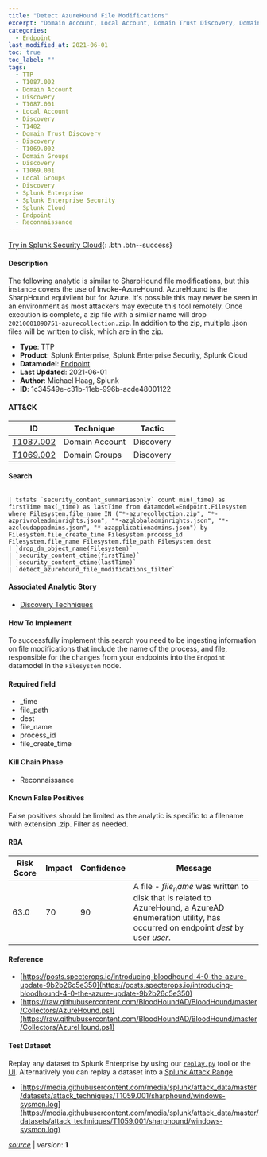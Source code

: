 ```yaml
---
title: "Detect AzureHound File Modifications"
excerpt: "Domain Account, Local Account, Domain Trust Discovery, Domain Groups, Local Groups"
categories:
  - Endpoint
last_modified_at: 2021-06-01
toc: true
toc_label: ""
tags:
  - TTP
  - T1087.002
  - Domain Account
  - Discovery
  - T1087.001
  - Local Account
  - Discovery
  - T1482
  - Domain Trust Discovery
  - Discovery
  - T1069.002
  - Domain Groups
  - Discovery
  - T1069.001
  - Local Groups
  - Discovery
  - Splunk Enterprise
  - Splunk Enterprise Security
  - Splunk Cloud
  - Endpoint
  - Reconnaissance
---
```




[Try in Splunk Security Cloud](https://www.splunk.com/en_us/cyber-security.html){: .btn .btn--success}

#### Description

The following analytic is similar to SharpHound file modifications, but this instance covers the use of Invoke-AzureHound. AzureHound is the SharpHound equivilent but for Azure. It&#39;s possible this may never be seen in an environment as most attackers may execute this tool remotely. Once execution is complete, a zip file with a similar name will drop `20210601090751-azurecollection.zip`. In addition to the zip, multiple .json files will be written to disk, which are in the zip.

- **Type**: TTP
- **Product**: Splunk Enterprise, Splunk Enterprise Security, Splunk Cloud
- **Datamodel**: [Endpoint](https://docs.splunk.com/Documentation/CIM/latest/User/Endpoint)
- **Last Updated**: 2021-06-01
- **Author**: Michael Haag, Splunk
- **ID**: 1c34549e-c31b-11eb-996b-acde48001122


#### ATT&CK

| ID          | Technique   | Tactic         |
| ----------- | ----------- | -------------- |
| [T1087.002](https://attack.mitre.org/techniques/T1087/002/) | Domain Account | Discovery || [T1087.001](https://attack.mitre.org/techniques/T1087/001/) | Local Account | Discovery || [T1482](https://attack.mitre.org/techniques/T1482/) | Domain Trust Discovery | Discovery |
| [T1069.002](https://attack.mitre.org/techniques/T1069/002/) | Domain Groups | Discovery || [T1069.001](https://attack.mitre.org/techniques/T1069/001/) | Local Groups | Discovery |


#### Search

```

| tstats `security_content_summariesonly` count min(_time) as firstTime max(_time) as lastTime from datamodel=Endpoint.Filesystem where Filesystem.file_name IN ("*-azurecollection.zip", "*-azprivroleadminrights.json", "*-azglobaladminrights.json", "*-azcloudappadmins.json", "*-azapplicationadmins.json") by Filesystem.file_create_time Filesystem.process_id  Filesystem.file_name Filesystem.file_path Filesystem.dest 
| `drop_dm_object_name(Filesystem)` 
| `security_content_ctime(firstTime)` 
| `security_content_ctime(lastTime)` 
| `detect_azurehound_file_modifications_filter`
```

#### Associated Analytic Story
* [Discovery Techniques](/stories/discovery_techniques)


#### How To Implement
To successfully implement this search you need to be ingesting information on file modifications that include the name of the process, and file, responsible for the changes from your endpoints into the `Endpoint` datamodel in the `Filesystem` node.

#### Required field
* _time
* file_path
* dest
* file_name
* process_id
* file_create_time


#### Kill Chain Phase
* Reconnaissance


#### Known False Positives
False positives should be limited as the analytic is specific to a filename with extension .zip. Filter as needed.



#### RBA

| Risk Score  | Impact      | Confidence   | Message      |
| ----------- | ----------- |--------------|--------------|
| 63.0 | 70 | 90 | A file - $file_name$ was written to disk that is related to AzureHound, a AzureAD enumeration utility, has occurred on endpoint $dest$ by user $user$. |



#### Reference

* [https://posts.specterops.io/introducing-bloodhound-4-0-the-azure-update-9b2b26c5e350](https://posts.specterops.io/introducing-bloodhound-4-0-the-azure-update-9b2b26c5e350)
* [https://raw.githubusercontent.com/BloodHoundAD/BloodHound/master/Collectors/AzureHound.ps1](https://raw.githubusercontent.com/BloodHoundAD/BloodHound/master/Collectors/AzureHound.ps1)



#### Test Dataset
Replay any dataset to Splunk Enterprise by using our [`replay.py`](https://github.com/splunk/attack_data#using-replaypy) tool or the [UI](https://github.com/splunk/attack_data#using-ui).
Alternatively you can replay a dataset into a [Splunk Attack Range](https://github.com/splunk/attack_range#replay-dumps-into-attack-range-splunk-server)

* [https://media.githubusercontent.com/media/splunk/attack_data/master/datasets/attack_techniques/T1059.001/sharphound/windows-sysmon.log](https://media.githubusercontent.com/media/splunk/attack_data/master/datasets/attack_techniques/T1059.001/sharphound/windows-sysmon.log)



[*source*](https://github.com/splunk/security_content/tree/develop/detections/endpoint/detect_azurehound_file_modifications.yml) \| *version*: **1**